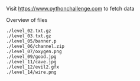 Visit https://www.pythonchallenge.com to fetch data

Overview of files

```
./level_02.txt.gz
./level_03.txt.gz
./level_05/banner.p
./level_06/channel.zip
./level_07/oxygen.png
./level_09/good.jpg
./level_11/cave.jpg
./level_12/evil2.gfx
./level_14/wire.png
```
